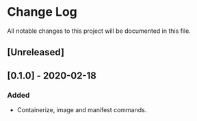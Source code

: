 # Change Log

All notable changes to this project will be documented in this file.

## [Unreleased]

## [0.1.0] - 2020-02-18

### Added
* Containerize, image and manifest commands.
